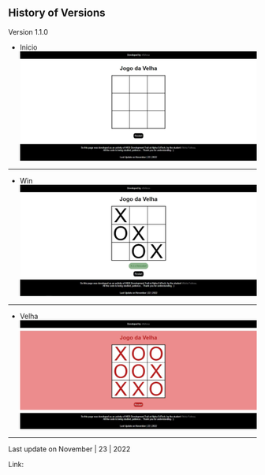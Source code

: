 History of Versions
---

Version 1.1.0
- Inicio  
![](https://github.com/vtfeitosa/exercicios_js_hopper/blob/master/Modulo_13/velha/assets/versions/velha.clean.jpg)
---
- Win  
![](https://github.com/vtfeitosa/exercicios_js_hopper/blob/master/Modulo_13/velha/assets/versions/velha.win.jpg)
---
- Velha  
![](https://github.com/vtfeitosa/exercicios_js_hopper/blob/master/Modulo_13/velha/assets/versions/velha.velha.jpg)
---
Last update on November | 23 | 2022

Link: 